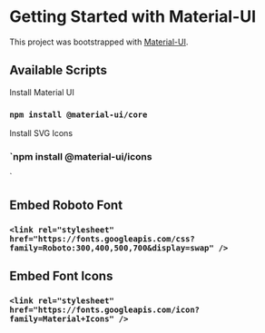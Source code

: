 # Getting Started with Material-UI

This project was bootstrapped with [Material-UI](https://material-ui.com/).

## Available Scripts

Install Material UI
### `npm install @material-ui/core`
Install SVG Icons
### `npm install @material-ui/icons
`
## Embed Roboto Font
### `<link rel="stylesheet" href="https://fonts.googleapis.com/css?family=Roboto:300,400,500,700&display=swap" />`
## Embed Font Icons
### `<link rel="stylesheet" href="https://fonts.googleapis.com/icon?family=Material+Icons" />`